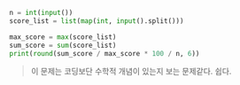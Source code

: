 ```python
n = int(input())
score_list = list(map(int, input().split()))

max_score = max(score_list)
sum_score = sum(score_list)
print(round(sum_score / max_score * 100 / n, 6))
```

> 이 문제는 코딩보단 수학적 개념이 있는지 보는 문제같다. 쉽다.